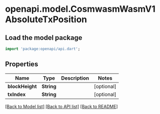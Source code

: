 # openapi.model.CosmwasmWasmV1AbsoluteTxPosition

## Load the model package
```dart
import 'package:openapi/api.dart';
```

## Properties
Name | Type | Description | Notes
------------ | ------------- | ------------- | -------------
**blockHeight** | **String** |  | [optional] 
**txIndex** | **String** |  | [optional] 

[[Back to Model list]](../README.md#documentation-for-models) [[Back to API list]](../README.md#documentation-for-api-endpoints) [[Back to README]](../README.md)


